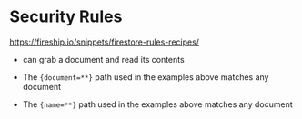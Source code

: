 # Security Rules

https://fireship.io/snippets/firestore-rules-recipes/


* can grab a document and read its contents


* The `{document=**}` path used in the examples above matches any document

* The `{name=**}` path used in the examples above matches any document